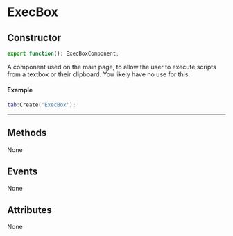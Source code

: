 # ExecBox
## Constructor
```ts
export function(): ExecBoxComponent;
```
A component used on the main page, to allow the user to execute scripts from a textbox or their clipboard.
You likely have no use for this.
#### Example
```lua
tab:Create('ExecBox');
```
---
## Methods
None
## Events
None
## Attributes
None
